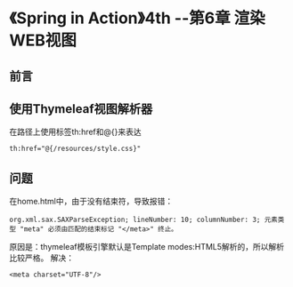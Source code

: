 # 《Spring in Action》4th --第6章 渲染WEB视图

## 前言


## 使用Thymeleaf视图解析器
在路径上使用标签th:href和@{}来表达
```
th:href="@{/resources/style.css}"
```

## 问题

在home.html中，由于<meta charset="UTF-8">没有结束符，导致报错：
```
org.xml.sax.SAXParseException; lineNumber: 10; columnNumber: 3; 元素类型 "meta" 必须由匹配的结束标记 "</meta>" 终止。
```
原因是：thymeleaf模板引擎默认是Template modes:HTML5解析的，所以解析比较严格。
解决：
```
<meta charset="UTF-8"/>
```

